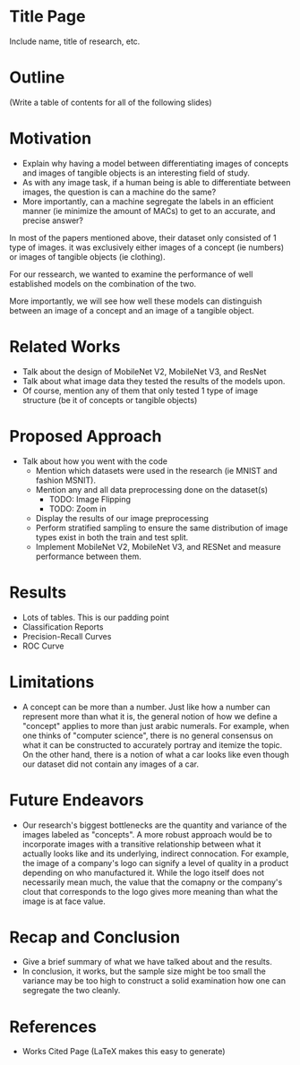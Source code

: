 Title Page
================================================================================
Include name, title of research, etc.


Outline
================================================================================
(Write a table of contents for all of the following slides)


Motivation
================================================================================
-   Explain why having a model between differentiating images of concepts and
    images of tangible objects is an interesting field of study.
-   As with any image task, if a human being is able to differentiate between
    images, the question is can a machine do the same?
-   More importantly, can a machine segregate the labels in an efficient manner
    (ie minimize the amount of MACs) to get to an accurate, and precise answer?

In most of the papers mentioned above, their dataset only consisted of 1 type of
images. it was exclusively either images of a concept (ie numbers) or images of
tangible objects (ie clothing).

For our ressearch, we wanted to examine the performance of well established
models on the combination of the two.

More importantly, we will see how well these models can distinguish between an
image of a concept and an image of a tangible object.


Related Works
================================================================================
-   Talk about the design of MobileNet V2, MobileNet V3, and ResNet
-   Talk about what image data they tested the results of the models upon.
-   Of course, mention any of them that only tested 1 type of image structure
    (be it of concepts or tangible objects)

Proposed Approach
================================================================================
-   Talk about how you went with the code
    -   Mention which datasets were used in the research (ie MNIST and fashion
        MSNIT).
    -   Mention any and all data preprocessing done on the dataset(s)
        -   TODO: Image Flipping
        -   TODO: Zoom in
    -   Display the results of our image preprocessing
    -   Perform stratified sampling to ensure the same distribution of image
        types exist in both the train and test split.
    -   Implement MobileNet V2, MobileNet V3, and RESNet and measure performance
        between them.


Results
================================================================================
-   Lots of tables. This is our padding point
-   Classification Reports
-   Precision-Recall Curves
-   ROC Curve


Limitations
================================================================================
-   A concept can be more than a number. Just like how a number can represent
    more than what it is, the general notion of how we define a "concept"
    applies to more than just arabic numerals. For example, when one thinks of
    "computer science", there is no general consensus on what it can be
    constructed to accurately portray and itemize the topic. On the other hand,
    there is a notion of what a car looks like even though our dataset did not
    contain any images of a car.


Future Endeavors
================================================================================
-   Our research's biggest bottlenecks are the quantity and variance of the
    images labeled as "concepts". A more robust approach would be to incorporate
    images with a transitive relationship between what it actually looks like
    and its underlying, indirect connocation. For example, the image of a
    company's logo can signify a level of quality in a product depending on who
    manufactured it. While the logo itself does not necessarily mean much, the
    value that the comapny or the company's clout that corresponds to the logo
    gives more meaning than what the image is at face value.


Recap and Conclusion
================================================================================
-   Give a brief summary of what we have talked about and the results.
-   In conclusion, it works, but the sample size might be too small the variance
    may be too high to construct a solid examination how one can segregate the
    two cleanly.


References
================================================================================
-   Works Cited Page (LaTeX makes this easy to generate)
